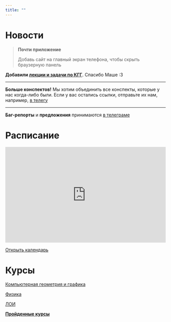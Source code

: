 ```yaml
---
title: ""
---
```


# Новости

> **Почти приложение**
>
> Добавь сайт на главный экран телефона, чтобы скрыть браузерную панель

**Добавили [лекции и задачи по КГГ](courses/cgg)**. Спасибо Маше :3

---

**Больше конспектов!** Мы хотим объединить все конспекты, которые у нас когда-либо были. Если у вас остались ссылки, отправьте их нам, например, [в телегу](tg://resolve?domain=creewick)

---

**Баг-репорты** и **предложения** принимаются [в телеграме](tg://resolve?domain=creewick)

# Расписание

<iframe src="https://calendar.google.com/calendar/embed?showTitle=0&amp;showNav=0&amp;showDate=0&amp;showPrint=0&amp;showTabs=0&amp;showCalendars=0&amp;showTz=0&amp;mode=AGENDA&amp;height=300&amp;wkst=2&amp;bgcolor=%23ffffff&amp;src=cijps4dd37nh36sd4pctbt5m9k%40group.calendar.google.com&amp;color=%235A6986&amp;ctz=Asia%2FYekaterinburg" style="border-width:0" width="100%" height="300" frameborder="0" scrolling="no"></iframe>

[Открыть календарь](calendar)

# Курсы

[Компьютерная геометрия и графика](courses/cgg)

[Физика](courses/physics)

[ЛОИ](courses/loi)

**[Пройденные курсы](courses/)**